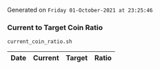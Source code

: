 Generated on `Friday 01-October-2021 at 23:25:46`

### Current to Target Coin Ratio
`current_coin_ratio.sh`

Date|Current|Target|Ratio
---|---|---|---
